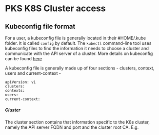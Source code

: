 
# PKS K8S Cluster access

## Kubeconfig file format

For a user, a kubeconfig file is generally located in their #HOME/.kube folder. It is called `config` by default. The `kubectl` command-line tool uses kubeconfig files to find the information it needs to choose a cluster and communicate with the API server of a cluster. More details on kubeconfig can be found [here](https://kubernetes.io/docs/concepts/configuration/organize-cluster-access-kubeconfig/)

A kubeconfig file is generally made up of four sections - clusters, context, users and current-context - 

```shell
apiVersion: v1
clusters:
contexts:
users:
current-context: 
```

##### Cluster 

The cluster section contains that information specific to the K8s cluster, namely the API server FQDN and port and the cluster root CA. E.g. 
<!--stackedit_data:
eyJoaXN0b3J5IjpbLTQxNTY1ODI0MF19
-->